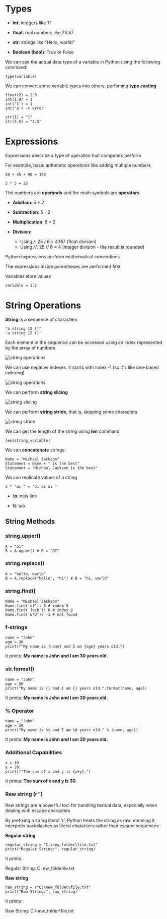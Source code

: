 # Types

* **int**: integers like 11

* **float**: real numbers like 23.87

* **str**: strings like "Hello, world!"

* **Boolean (bool)**: True or False

We can see the actual data type of a variable in Python using the following command:

```
type(variable)
```

We can convert some variable types into others, perfoming **type casting**

```
float(2) = 2.0
int(1.9) = 1
int('1') = 1
int('a') -> error

str(1) = "1"
str(4.5) = "4.5"
```

# Expressions

Expressions describe a type of operation that computers perform

For example, basic arithmetic operations like adding multiple numbers

```
50 + 45 + 98 = 193

5 * 5 = 25
```

The numbers are **operands** and the math symbols are **operators**

* **Addition**: 5 + 2

* **Subtraction**: 5 - 2

* **Multiplication**: 5 * 2

* **Division**:
    * Using */*: 25 / 6 = 4.167 (float division)
    * Using *//*: 25 // 6 = 4 (integer division - the result is rounded)

Python expressions perform mathematical conventions

The expressions inside parentheses are performed first

Variables store values

```
variable = 1.2
```


# String Operations

**String** is a sequence of characters

```
"a string 12 ()"
'a string 12 ()'
```

Each element in the sequence can be accessed using an index represented by the array of numbers

![string operations](./assets/strings1.png)

We can use negative indexes. It starts with index -1 (so it's like one-based indexing)

![string operations](./assets/strings2.png)


We can perform **string slicing**

![string slicing](./assets/strings3.png)

We can perform **string stride**, that is, skipping some characters

![string stride](./assets/strings4.png)

We can get the length of the string using **len** command

```
len(string_variable)
```

We can **concatenate** strings:

```
Name = "Michael Jackson"
Statement = Name + " is the best"
Statement = "Michael Jackson is the best"
```

We can replicate values of a string

```
3 * "oi " = "oi oi oi " 
```

* **\n**: new line

* **\t**: tab

## String Methods

### string.upper()

```
A = "oi"
B = A.upper() # B = "OI"
```

### string.replace()

```
A = "hello, world"
B = A.replace("hello", "hi") # B = "hi, world"
```

### string.find()

```
Name = "Michael Jackson"
Name.find('el'): 5 # index 5
Name.find('Jack'): 8 # index 8
Name.find('&*D'): -1 # not found
```

### f-strings

```
name = "John"
age = 30
print(f"My name is {name} and I am {age} years old.")
```

It prints: **My name is John and I am 30 years old.**

### str.format()

```
name = "John"
age = 50
print("My name is {} and I am {} years old.".format(name, age))
```

It prints: **My name is John and I am 30 years old.**

### % Operator

```
name = "John"
age = 50
print("My name is %s and I am %d years old." % (name, age))
```

It prints: **My name is John and I am 30 years old.**


### Additional Capabilities

```
x = 10
y = 20
print(f"The sum of x and y is {x+y}.")
```

It prints: **The sum of x and y is 30.**


### Raw string (r'')

Raw strings are a powerful tool for handling textual data, especially when dealing with escape characters

By prefixing a string literal 'r', Python treats the string as raw, meaning it interprets backslashes as literal characters rather than escape sequences

**Regular string**

```
regular_string = "C:\new_folder\file.txt"
print("Regular String:", regular_string)
```

It prints:

Regular String:  C:
ew_folderile.txt

**Raw string**

```
raw_string = r"C:\new_folder\file.txt"
print("Raw String:", raw_string)
```

It prints:

Raw String: C:\new_folder\file.txt
